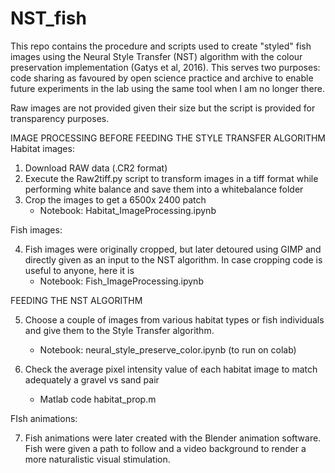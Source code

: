 # NST_fish
This repo contains the procedure and scripts used to create "styled" fish images using the Neural Style Transfer (NST) algorithm with the colour preservation implementation (Gatys et al, 2016). 
This serves two purposes: code sharing as favoured by open science practice and archive to enable future experiments in the lab using the same tool when I am no longer there. 

Raw images are not provided given their size but the script is provided for transparency purposes. 

IMAGE PROCESSING BEFORE FEEDING THE STYLE TRANSFER ALGORITHM <br>
Habitat images: <br>
1. Download RAW data (.CR2 format)
2. Execute the Raw2tiff.py script to transform images in a tiff format while performing white balance and save them into a whitebalance folder
3. Crop the images to get a 6500x 2400 patch 
	- Notebook: Habitat_ImageProcessing.ipynb

Fish images:<br>

4. Fish images were originally cropped, but later detoured using GIMP and directly given as an input to the NST algorithm. In case cropping code is useful to anyone, here it is
	- Notebook: Fish_ImageProcessing.ipynb

FEEDING THE NST ALGORITHM <br>

5. Choose a couple of images from various habitat types or fish individuals and give them to the Style Transfer algorithm.
	- Notebook: neural_style_preserve_color.ipynb (to run on colab)

6. Check the average pixel intensity value of each habitat image to match adequately a gravel vs sand pair
	- Matlab code habitat_prop.m

FIsh animations: <br>

7. Fish animations were later created with the Blender animation software. Fish were given a path to follow and a video background to render a more naturalistic visual stimulation.  	
